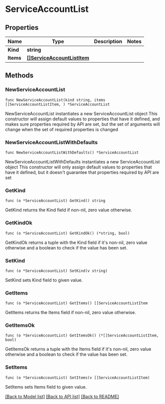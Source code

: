 # ServiceAccountList

## Properties

Name | Type | Description | Notes
------------ | ------------- | ------------- | -------------
**Kind** | **string** |  | 
**Items** | [**[]ServiceAccountListItem**](ServiceAccountListItem.md) |  | 


## Methods

### NewServiceAccountList

`func NewServiceAccountList(kind string, items []ServiceAccountListItem, ) *ServiceAccountList`

NewServiceAccountList instantiates a new ServiceAccountList object
This constructor will assign default values to properties that have it defined,
and makes sure properties required by API are set, but the set of arguments
will change when the set of required properties is changed

### NewServiceAccountListWithDefaults

`func NewServiceAccountListWithDefaults() *ServiceAccountList`

NewServiceAccountListWithDefaults instantiates a new ServiceAccountList object
This constructor will only assign default values to properties that have it defined,
but it doesn't guarantee that properties required by API are set


### GetKind

`func (o *ServiceAccountList) GetKind() string`

GetKind returns the Kind field if non-nil, zero value otherwise.

### GetKindOk

`func (o *ServiceAccountList) GetKindOk() (*string, bool)`

GetKindOk returns a tuple with the Kind field if it's non-nil, zero value otherwise
and a boolean to check if the value has been set.

### SetKind

`func (o *ServiceAccountList) SetKind(v string)`

SetKind sets Kind field to given value.



### GetItems

`func (o *ServiceAccountList) GetItems() []ServiceAccountListItem`

GetItems returns the Items field if non-nil, zero value otherwise.

### GetItemsOk

`func (o *ServiceAccountList) GetItemsOk() (*[]ServiceAccountListItem, bool)`

GetItemsOk returns a tuple with the Items field if it's non-nil, zero value otherwise
and a boolean to check if the value has been set.

### SetItems

`func (o *ServiceAccountList) SetItems(v []ServiceAccountListItem)`

SetItems sets Items field to given value.




[[Back to Model list]](../README.md#documentation-for-models) [[Back to API list]](../README.md#documentation-for-api-endpoints) [[Back to README]](../README.md)

